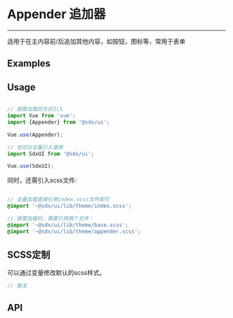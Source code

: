 # Appender 追加器
---

适用于在主内容前/后追加其他内容，如按钮，图标等，常用于表单

## Examples

<Common-BasicUsage>
  <ui-appender-index></ui-appender-index>
  <highlight-code slot="codeText" lang="vue">
    <template>
      <div>
         <p>
                 <SdxuAppender style="width: 500px;">
                     <SdxuInput v-model="val" style="flex:1"></SdxuInput>
                     <SdxuButton type="default" slot="postfix">创建项目</SdxuButton>
                 </SdxuAppender>
             </p>
             <p>
                 <SdxuAppender postfix="sdx-tiaofutishi" style="width: 500px">
                     <SdxuInput v-model="val" style="flex:1"></SdxuInput>
                 </SdxuAppender>
             </p>
             <p>
                 <SdxuAppender prefix="sdx-tiaofutishi" style="width: 500px;">
                     <SdxuInput v-model="val" style="flex: 1"></SdxuInput>
                 </SdxuAppender>
             </p>
      </div>
    </template>
  </highlight-code>
</Common-BasicUsage>

## Usage

```js

// 按需加载的方式引入
import Vue from 'vue';
import {Appender} from '@sdx/ui';

Vue.use(Appender);

// 也可以全量引入使用
import SdxUI from '@sdx/ui';

Vue.use(SdxUI);
```

同时，还需引入scss文件:

```scss

// 全量加载直接引用index.scss文件即可
@import '~@sdx/ui/lib/theme/index.scss';

// 按需加载时，需要引用两个文件：
@import '~@sdx/ui/lib/theme/base.scss';
@import '~@sdx/ui/lib/theme/appender.scss';

```

## SCSS定制

可以通过变量修改默认的scss样式。

```scss
// 暂无

```

## API

<ui-appender-api slot="api" />

